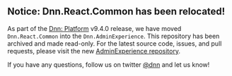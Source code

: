 
## Notice: Dnn.React.Common has been relocated!
As part of the [Dnn: Platform](https://github.com/dnnsoftware/Dnn.Platform) v9.4.0 release, we have moved `Dnn.React.Common` into the `Dnn.AdminExperience`. This repository has been archived and made read-only. For the latest source code, issues, and pull requests, please visit the new [AdminExperience repository](https://github.com/dnnsoftware/Dnn.AdminExperience).

If you have any questions, follow us on twitter [@dnn](https://twitter.com/dnn) and let us know!

